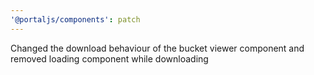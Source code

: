 ```yaml
---
'@portaljs/components': patch
---
```


Changed the download behaviour of the bucket viewer component and removed loading component while downloading
